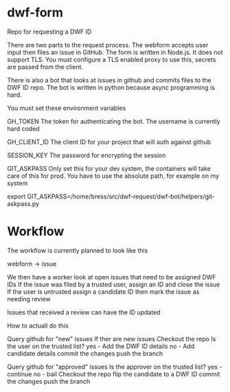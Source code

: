 # dwf-form
Repo for requesting a DWF ID

There are two parts to the request process. The webform accepts user input then
files an issue in GitHub. The form is written in Node.js. It does not support
TLS. You must configure a TLS enabled proxy to use this, secrets are passed
from the client.

There is also a bot that looks at issues in github and commits files to the DWF
ID repo. The bot is written in python because async programming is hard.


You must set these environment variables

GH_TOKEN
The token for authenticating the bot. The username is currently hard coded

GH_CLIENT_ID
The client ID for your project that will auth against github

SESSION_KEY
The password for encrypting the session

GIT_ASKPASS
Only set this for your dev system, the containers will take care of this
for prod. You have to use the absolute path, for example on my system

export GIT_ASKPASS=/home/bress/src/dwf-request/dwf-bot/helpers/git-askpass.py


# Workflow
The workflow is currently planned to look like this

webform -> issue

We then have a worker look at open issues that need to be assigned DWF IDs
If the issue was filed by a trusted user, assign an ID and close the issue
If the user is untrusted assign a candidate ID then mark the issue as needing review

Issues that received a review can have the ID updated


How to actuall do this

Query github for "new" issues
If ther are new issues
Checkout the repo
Is the user on the trusted list?
yes - Add the DWF ID details
no - Add candidate details
commit the changes
push the branch

Query github for "approved" issues
Is the approver on the trusted list?
yes - continue
no - bail
Checkout the repo
flip the candidate to a DWF ID
commit the changes
push the branch
